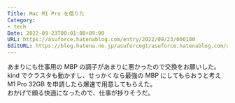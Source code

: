 ```yaml
---
Title: Mac M1 Pro を借りた
Category:
- tech
Date: 2022-09-23T00:01:00+09:00
URL: https://asuforce.hatenablog.com/entry/2022/09/23/000100
EditURL: https://blog.hatena.ne.jp/asuforcegt/asuforce.hatenablog.com/atom/entry/4207112889920897266
---
```


あまりにも仕事用の MBP の調子があまりに悪かったので交換をお願いした。  
kind でクラスタも動かすし、せっかくなら最強の MBP にしてもらおうと考え M1 Pro 32GB を申請したら爆速で用意してもらえた。  
おかげで頗る快適になったので、仕事が捗りそうだ。

